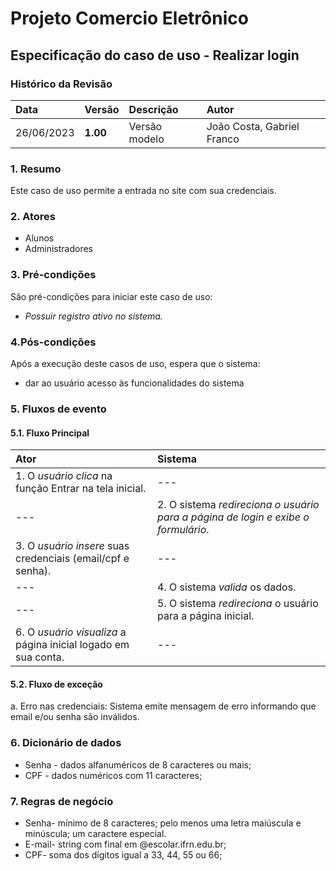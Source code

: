 ﻿
# Projeto Comercio Eletrônico

## Especificação do caso de uso - Realizar login

### Histórico da Revisão
|  Data  | Versão | Descrição | Autor |
|:-------|:-------|:----------|:------|
| 26/06/2023 | **1.00** | Versão modelo  | João Costa, Gabriel Franco |


### 1. Resumo 
Este caso de uso permite a entrada no site com sua credenciais.


### 2. Atores 
- Alunos
- Administradores

### 3. Pré-condições
São pré-condições para iniciar este caso de uso:
- _Possuir registro ativo no sistema._

### 4.Pós-condições
Após a execução deste casos de uso, espera que o sistema:
- dar ao usuário acesso às funcionalidades do sistema

### 5. Fluxos de evento

#### 5.1. Fluxo Principal 

|  Ator  | Sistema |
|:-------|:------- |
|1. O _usuário_ _clica_ na função Entrar na tela inicial. | --- |
| --- |2. O sistema _redireciona o usuário para a página de login e exibe o formulário_.| --- |
|3. O _usuário_ _insere_ suas credenciais (email/cpf e senha). | --- |
|--- |4. O sistema _valida_ os dados. |
|--- | 5. O sistema _redireciona_ o usuário para a página inicial. |
|6. O _usuário_ _visualiza_ a página inicial logado em sua conta. | --- |


#### 5.2. Fluxo de exceção 

a.  Erro nas credenciais: Sistema emite mensagem de erro informando que email e/ou senha são inválidos.

### 6. Dicionário de dados

- Senha - dados alfanuméricos de 8 caracteres ou mais;
- CPF - dados numéricos com 11 caracteres;

### 7. Regras de negócio
- Senha- mínimo de 8 caracteres; pelo menos uma letra maiúscula e minúscula; um caractere especial.
- E-mail- string com final em @escolar.ifrn.edu.br;
- CPF- soma dos dígitos igual a 33, 44, 55 ou 66;
